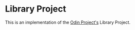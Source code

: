 # Library Project

This is an implementation of the [Odin Project's](https://www.theodinproject.com/) Library Project.